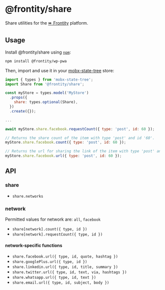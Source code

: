 # @frontity/share

Share utilities for the [:fast_forward: Frontity](https://github.com/wp-pwa/wp-pwa) platform.

## Usage

Install @frontity/share using [`npm`](https://www.npmjs.com/):

```bash
npm install @frontity/wp-pwa
```

Then, import and use it in your [mobx-state-tree](https://github.com/mobxjs/mobx-state-tree) store:

```javascript
import { types } from 'mobx-state-tree';
import Share from '@frontity/share';

const myStore = types.model('MyStore')
  .props({
    share: types.optional(Share),
  })
  .create({});

...

await myStore.share.facebook.requestCount({ type: 'post', id: 60 });

// Returns the share count of the item with type 'post' and id '60'.
myStore.share.facebook.count({ type: 'post', id: 60 });

// Returns the url for sharing the link of the item with type 'post' and id '60'.
myStore.share.facebook.url({ type: 'post', id: 60 });

```

## API
### share
* `share.networks`

### network
Permitted values for network are: `all`, `facebook`
* `share[network].count({ type, id })`
* `share[network].requestCount({ type, id })`

#### network-specific functions
* `share.facebook.url({ type, id, quote, hashtag })`
* `share.googlePlus.url({ type, id })`
* `share.linkedin.url({ type, id, title, summary })`
* `share.twitter.url({ type, id, text, via, hashtags })`
* `share.whatsapp.url({ type, id, text })`
* `share.email.url({ type, id, subject, body })`
